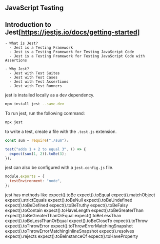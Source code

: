 ## JavaScript Testing

## Introduction to Jest[https://jestjs.io/docs/getting-started]

    - What is Jest?
      - Jest is a Testing Framework
      - Jest is a Testing Framework for Testing JavaScript Code
      - Jest is a Testing Framework for Testing JavaScript Code with Assertions

    - Why Jest?
      - Jest with Test Suites
      - Jest with Test Cases
      - Jest with Test Assertions
      - Jest with Test Runners

jest is installed locally as a dev dependency.

```bash
npm install jest --save-dev
```

To run jest, run the following command:

```bash
npx jest
```

to write a test, create a file with the `.test.js` extension.

```javascript
const sum = require("./sum");

test("adds 1 + 2 to equal 3", () => {
  expect(sum(1, 2)).toBe(3);
});
```

jest can also be configured with a `jest.config.js` file.

```javascript
module.exports = {
  testEnvironment: "node",
};
```

jest has methods like
expect().toBe
expect().toEqual
expect().matchObject
expect().strictEquals
expect().toBeNull
expect().toBeUndefined
expect().toBeDefined
expect().toBeTruthy
expect().toBeFalsy
expect().toContain
expect().toHaveLength
expect().toBeGreaterThan
expect().toBeGreaterThanOrEqual
expect().toBeLessThan
expect().toBeLessThanOrEqual
expect().toBeCloseTo
expect().toThrow
expect().toThrowError
expect().toThrowErrorMatchingSnapshot
expect().toThrowErrorMatchingInlineSnapshot
expect().resolves
expect().rejects
expect().toBeInstanceOf
expect().toHaveProperty
